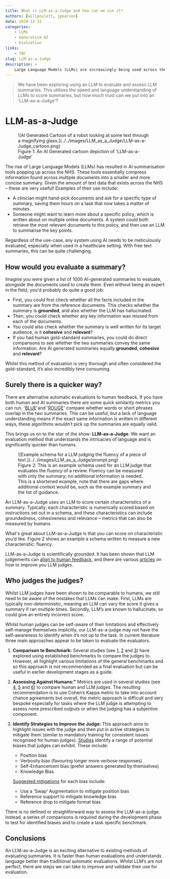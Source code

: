 ```yaml
---
title: What is LLM-as-a-Judge and how can we use it?
authors: [willpoulett, jpearson]
date: 2024-12-31
categories: 
    - LLMs
    - Generative AI
    - Evaluation
links:
    - TBC
slug: LLM-as-a-Judge
description: >
    Large Language Models (LLMs) are increasingly being used across the NHS, particularly as summarisation tools. This article explores how we can evaluate the use of these LLMs? And on top of that, can we even use LLMs to aid evaluation? 
---
```


> We have been exploring using an LLM to evaluate and assess LLM summaries. This utilises the speed and language understanding of LLMs to score summaries, but how much trust can we put into an 'LLM-as-a-Judge'?

<!-- more -->

# LLM-as-a-Judge

<figure class="inline end" markdown>
![AI Generated Cartoon of a robot looking at some text through a magnifying glass.](../../images/LLM_as_a_Judge/LLM-as-a-Judge_cartoon.png)
<figcaption>Figure 1: An AI Generated cartoon depiction of 'LLM-as-a-Judge'</a></figcaption>
</figure>

The rise of Large Language Models (LLMs) has resulted in AI summarisation tools popping up across the NHS. These tools essentially compress information found across multiple documents into a smaller and more concise summary. Given the amount of text data that exists across the NHS – these are very useful! Examples of their use include:

- A clinician might hand-pick documents and ask for a specific type of summary, saving them hours on a task that now takes a matter of minutes.
- Someone might want to learn more about a specific policy, which is written about on multiple online documents. A system could both retrieve the most relevant documents to this policy, and then use an LLM to summarise the key points.

Regardless of the use-case, any system using AI needs to be meticulously evaluated, especially when used in a healthcare setting. With free text summaries, this can be quite challenging.

## How would you evaluate a summary?

Imagine you were given a list of 1000 AI-generated summaries to evaluate, alongside the documents used to create them. Even without being an expert in the field, you'd probably do quite a good job:

- First, you could first check whether all the facts included in the summary are from the reference documents. This checks whether the summary is **grounded**, and also whether the LLM has hallucinated.
- Then, you could check whether any key information was missed from each of the documents.
- You could also check whether the summary is well written for its target audience, is it **cohesive** and **relevant**?
- If you had human gold-standard summaries, you could do direct comparisons to see whether the two summaries convey the same information. Are AI generated summaries equally **grounded**, **cohesive** and **relevant**?

Whilst this method of evaluation is very thorough and often considered the gold-standard, it’s also incredibly time consuming.

## Surely there is a quicker way?

There are alternative automatic evaluations to human feedback. If you have both human and AI summaries there are some quick similarity metrics you can run. '[BLUE](https://medium.com/nlplanet/two-minutes-nlp-learn-the-bleu-metric-by-examples-df015ca73a86)'and '[ROUGE](https://medium.com/nlplanet/two-minutes-nlp-learn-the-rouge-metric-by-examples-f179cc285499)' compare whether words or short phrases overlap in the two summaries. This can be useful, but a lack of language understanding means if the exact same information is written in different ways, these algorithms wouldn’t pick up the summaries are equally valid.

This brings us on to the star of the show: **LLM-as-a-Judge**. We want an evaluation method that understands the intricacies of language and is significantly quicker than humans.

<figure markdown>
![Example schema for a LLM judging the fluency of a piece of text.](../../images/LLM_as_a_Judge/prompt.png)
<figcaption>Figure 2: This is an example schema used for an LLM judge that evaluates the fluency of a review. Fluency can be measured with only the summary; no additional information is needed. This is a shortened example, note that there are gaps where additional context would be, such as the example summary and the list of guidance.  </figcaption>
</figure>

An LLM-as-a-Judge uses an LLM to score certain characteristics of a summary. Typically, each characteristic is numerically scored based on instructions set out in a schema, and these characteristics can include groundedness, cohesiveness and relevance – metrics that can also be measured by humans.

What's great about LLM-as-a-Judge is that you can score on characteristic you’d like. Figure 2 shows an example a schema written to measure a new characteristic: fluency.

LLM-as-a-Judge is scientifically grounded. It has been shown that LLM judgements can [align to human feedback](https://arxiv.org/abs/2306.05685), and there are various [articles](https://huggingface.co/learn/cookbook/llm_judge) on how to improve you LLM judges.

## Who judges the judges?

Whilst LLM judges have been shown to be comparable to humans, we still need to be aware of the mistakes that LLMs can make. First, LLMs are typically non-deterministic, meaning an LLM can vary the score it gives a summary if ran multiple times. Secondly, LLM’s are known to hallucinate, so could give an entirely incorrect score.

Whilst human judges can be self-aware of their limitations and effectively self-manage themselves implicitly, our LLM-as-a-judge may not have the self-awareness to identify when it’s not up to the task. In current literature three main approaches appear to be taken to evaluate the evaluators.

1. **Comparison to Benchmark:** Several studies (see [1](https://arxiv.org/pdf/2406.18403), [2](https://arxiv.org/pdf/2310.07641) and [3](https://arxiv.org/pdf/2306.05685)) have explored using established benchmarks to compare the judges to.  However, all highlight various limitations of the general benchmarks and so this approach is not recommended as a final evaluation but can be useful in earlier development stages as a guide.

2. **Assessing Against Humans:"** Metrics are used in several studies (see [4](https://arxiv.org/pdf/2406.12624v1), [5](https://arxiv.org/pdf/2404.12272) and [6](https://arxiv.org/pdf/2404.12272)) to compare human and LLM judges. The resulting recommendation is to use Cohen’s Kappa metric to take into account chance agreements but overall, the metric approach is difficult and very bespoke especially for tasks where the LLM judge is attempting to assess none prescribed outputs or when the judging has a subjective component.

3. **Identify Strategies to Improve the Judge:** This approach aims to highlight issues with the judge and then put in active strategies to mitigate them (similar to mandatory training for consistent issues recognised for human judges). [Studies](https://arxiv.org/pdf/2306.05685) identify a range of potential biases that judges can exhibit. These include:

    - Position bias
    - Verbosity bias (favouring longer more verbose responses)
    - Self-Enhancement bias (prefer answers generated by themselves)
    - Knowledge Bias

    [Suggested mitigations](https://arxiv.org/pdf/2310.17631) for each bias include:

    - Use a 'Swap' Augmentation to mitigate position bias
    - Reference support to mitigate knowledge bias
    - Reference drop to mitigate format bias

There is no defined or straightforward way to assess the LLM-as-a-judge. Instead, a series of comparisons is required during the development phase to test for identified biases and to create a task specific benchmark.

## Conclusions

An LLM-as-a-Judge is an exciting alternative to existing methods of evaluating summaries. It is faster than human evaluations and understands language better than traditional automatic evaluations. Whilst LLM’s are not perfect, there are steps we can take to improve and validate their use for evaluation.
